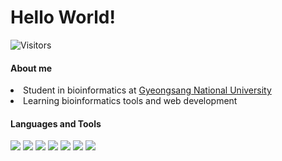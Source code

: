 # Hello World!
![Visitors](https://visitor-badge.laobi.icu/badge?page_id=yeah-zin.yeah-zin)

#### About me
<li>Student in bioinformatics at <a href="https://www.gnu.ac.kr/eng/main.do">Gyeongsang National University</a></li>
<li>Learning bioinformatics tools and web development</li>

#### Languages and Tools
![](https://img.shields.io/badge/Code-Python-informational?style=flat&logo=python&logoColor=white&color=sucess)
![](https://img.shields.io/badge/Tools-Django-informational?style=flat&logo=django&logoColor=white&color=sucess)
![](https://img.shields.io/badge/Code-JavaScript-informational?style=flat&logo=javascript&logoColor=white&color=sucess)
![](https://img.shields.io/badge/Tools-React-informational?style=flat&logo=React&logoColor=white&color=sucess)
![](https://img.shields.io/badge/Shell-Bash-informational?style=flat&logo=gnu-bash&logoColor=white&color=sucess)
![](https://img.shields.io/badge/Tools-Docker-informational?style=flat&logo=docker&logoColor=white&color=sucess)
![](https://img.shields.io/badge/Tools-Kubernetes-informational?style=flat&logo=kubernetes&logoColor=white&color=sucess)
